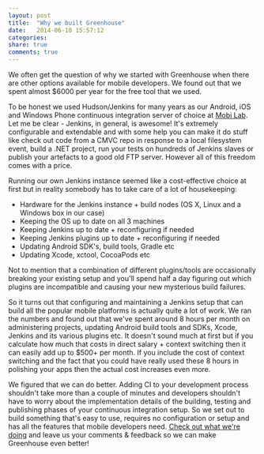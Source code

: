 ```yaml
---
layout: post
title:  "Why we built Greenhouse"
date:   2014-06-10 15:57:12
categories: 
share: true
comments: true
---
```



We often get the question of why we started with Greenhouse when there are other options available for mobile developers. We found out that we spent almost $6000 per year for the free tool that we used.

To be honest we used Hudson/Jenkins for many years as our Android, iOS and Windows Phone continuous integration server of choice at [Mobi Lab][mobi.lab]. Let me be clear - Jenkins, in general, is awesome! It's extremely configurable and extendable and with some help you can make it do stuff like check out code from a CMVC repo in response to a local filesystem event, build a .NET project, run your tests on hundreds of Jenkins slaves or publish your artefacts to a good old FTP server. However all of this freedom comes with a price.
<!--more-->

Running our own Jenkins instance seemed like a cost-effective choice at first but in reality somebody has to take care of a lot of housekeeping:

* Hardware for the Jenkins instance + build nodes (OS X, Linux and a Windows box in our case)
* Keeping the OS up to date on all 3 machines
* Keeping Jenkins up to date + reconfiguring if needed
* Keeping Jenkins plugins up to date + reconfiguring if needed
* Updating Android SDK's, build tools, Gradle etc
* Updating Xcode, xctool, CocoaPods etc

Not to mention that a combination of different plugins/tools are occasionally breaking your existing setup and you'll spend half a day figuring out which plugins are incompatible and causing your new mysterious build failures.

So it turns out that configuring and maintaining a Jenkins setup that can build all the popular mobile platforms is actually quite a lot of work. We ran the numbers and found out that we've spent around 8 hours per month on administering projects, updating Android build tools and SDKs, Xcode, Jenkins and its various plugins etc. It doesn't sound much at first but if you calculate how much that costs in direct salary + context switching then it can easily add up to $500+ per month. If you include the cost of context switching and the fact that you could have really used these 8 hours in polishing your apps then the actual cost increases even more.

We figured that we can do better. Adding CI to your development process shouldn't take more than a couple of minutes and developers shouldn't have to worry about the implementation details of the building, testing and publishing phases of your continuous integration setup. So we set out to build something that's easy to use, requires no configuration or setup and has all the features that mobile developers need. [Check out what we're doing][greenhouse] and leave us your comments & feedback so we can make Greenhouse even better!

[mobi.lab]: http://lab.mobi
[greenhouse]: http://greenhouseci.com

